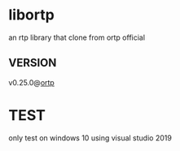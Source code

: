 # libortp
an rtp library that clone from ortp official
## VERSION
v0.25.0@[ortp](https://gitlab.linphone.org/BC/public/ortp)

# TEST
only test on windows 10 using visual studio 2019